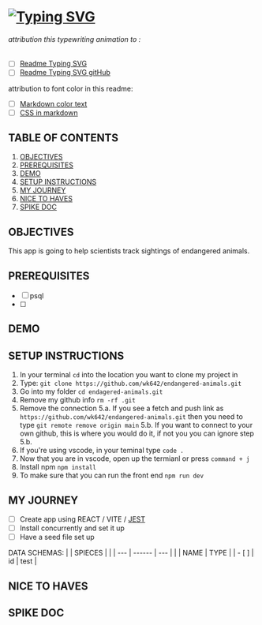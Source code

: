 # [![Typing SVG](https://readme-typing-svg.demolab.com?font=Fira+Code&weight=600&size=20&pause=5000&center=true&vCenter=true&multiline=true&lines=ENDAGERED+ANIMAL+SIGHTING+TRACKER)](https://git.io/typing-svg)
###### attribution this typewriting animation to :
- [ ] [Readme Typing SVG](https://readme-typing-svg.demolab.com/demo/?weight=600&size=30&pause=5000&center=true&vCenter=true&multiline=true&width=500&lines=ENDAGERED+ANIMAL+SIGHTING+TRACKER)
- [ ] [Readme Typing SVG gitHub](https://github.com/DenverCoder1/readme-typing-svg?tab=readme-ov-file)

attribution to font color in this readme:
- [ ] [Markdown color text](https://github.com/orgs/community/discussions/31570)
- [ ] [CSS in markdown](https://lifelongprogrammer.blogspot.com/2019/01/how-to-style-markdown-with-css.html)

## TABLE OF CONTENTS 
1. [OBJECTIVES](#objectives)
2. [PREREQUISITES](#prerequisites)
3. [DEMO](#demo)
4. [SETUP INSTRUCTIONS](#setup)
5. [MY JOURNEY](#journey)
6. [NICE TO HAVES](#nice)
7. [SPIKE DOC](#spike)

## OBJECTIVES <a name="objctivies"></a>
This app is going to help scientists track sightings of endangered animals.

## PREREQUISITES <a name="prerequisites"></a>
- [ ] psql
- [ ] 
## DEMO <a name="demo"></a>

## SETUP INSTRUCTIONS <a name="setup"></a>
1. In your terminal `cd` into the location you want to clone my project in
2. Type: `git clone https://github.com/wk642/endangered-animals.git`
3. Go into my folder `cd endagered-animals.git`
4. Remove my github info `rm -rf .git`
5. Remove the connection
  5.a. If you see a fetch and push link as `https://github.com/wk642/endangered-animals.git` then you need to type `git remote remove origin main`
  5.b. If you want to connect to your own github, this is where you would do it, if not you you can ignore step 5.b.
6. If you're using vscode, in  your teminal type `code .`
7. Now that you are in vscode, open up the termianl or press `command + j`
8. Install npm `npm install`
9. To make sure that you can run the front end `npm run dev`

## MY JOURNEY <a name="journey"></a>
- [ ] Create app using REACT / VITE / [JEST](https://gist.github.com/wk642/502cf733b63686c07140e9a84631edc4)
- [ ] Install concurrently and set it up
- [ ] Have a seed file set up

DATA SCHEMAS: 
| | SPIECES | |
| --- | ------ | --- |
|  | NAME | TYPE |
| - [ ] | id |  test | 


## NICE TO HAVES <a name="nice"></a>

## SPIKE DOC <a name="spike"></a>

<style>
  table{
  border: 8px solid black;
  }
  th{
    background-color: blue;
    justify-content: center;
  }
</style>